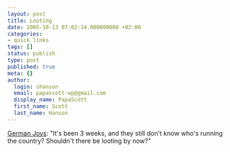 ```yaml
---
layout: post
title: Looting
date: 2005-10-13 07:02:14.000000000 +02:00
categories:
- quick links
tags: []
status: publish
type: post
published: true
meta: {}
author:
  login: shanson
  email: papascott-wp@gmail.com
  display_name: PapaScott
  first_name: Scott
  last_name: Hanson
---
```

<p><a href="http://andrewhammel.typepad.com/german_joys/2005/10/coalescing_nice.html" title="German Joys: Coalescing Nicely">German Joys</a>: "It's been 3 weeks, and they still don't know who's running the country?  Shouldn't there be looting by now?"</p>
